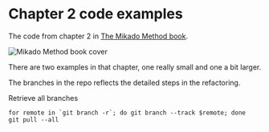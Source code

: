 Chapter 2 code examples
===================
The code from chapter 2 in [The Mikado Method book](http://www.manning.com/ellnestam/).

![Mikado Method book cover](http://www.manning.com/ellnestam/ellnestam_cover150.jpg)

There are two examples in that chapter, one really small and one a bit larger. 

The branches in the repo reflects the detailed steps in the refactoring.

Retrieve all branches
````
for remote in `git branch -r`; do git branch --track $remote; done
git pull --all
````